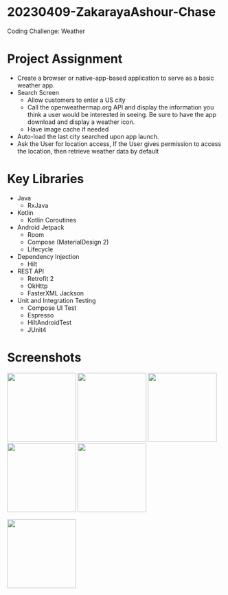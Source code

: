 # 20230409-ZakarayaAshour-Chase
Coding Challenge: Weather

# Project Assignment
- Create a browser or native-app-based application to serve as a basic weather app.
- Search Screen
  - Allow customers to enter a US city
  - Call the openweathermap.org API and display the information you think a user would be interested in seeing. Be sure to have the app download and display a weather icon.
  - Have image cache if needed
- Auto-load the last city searched upon app launch.
- Ask the User for location access, If the User gives permission to access the location, then retrieve weather data by default

# Key Libraries
- Java
  - RxJava
- Kotlin
  - Kotlin Coroutines 
- Android Jetpack
  - Room
  - Compose (MaterialDesign 2)
  - Lifecycle
- Dependency Injection
  - Hilt
- REST API
  - Retrofit 2
  - OkHttp
  - FasterXML Jackson
- Unit and Integration Testing
  - Compose UI Test
  - Espresso
  - HiltAndroidTest
  - JUnit4

# Screenshots
<p float="left">
 <img src="https://user-images.githubusercontent.com/39238415/230772913-8de83588-c1e0-4cd7-acaf-690b08cbde22.png" width="160" />
  <img src="https://user-images.githubusercontent.com/39238415/230772909-bd438580-718f-473d-87a3-06507c8ec492.png" width="160" />
 <img src="https://user-images.githubusercontent.com/39238415/230772903-83af516f-fa99-412b-8ead-bbc31e1d09f5.png" width="160" />
  <img src="https://user-images.githubusercontent.com/39238415/230772887-1e527050-bf50-4865-9fe4-cbd2108b83c4.png" width="160" />
 <img src="https://user-images.githubusercontent.com/39238415/230772893-2a1608be-21f5-41b4-9e22-b9ba1615e8a7.png" width="160" />
</p>
<p float="left">
 
 <img src="https://user-images.githubusercontent.com/39238415/230772898-0dfbfafc-dffc-4b83-bad4-8d387e7e1455.png" height="160" />
</p>


